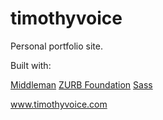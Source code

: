 timothyvoice
============

Personal portfolio site.

Built with:

[Middleman](http://middlemanapp.com)
[ZURB Foundation](http://foundation.zurb.com)
[Sass](http://sass-lang.com/)

www.timothyvoice.com